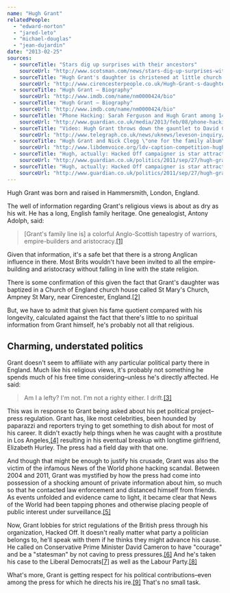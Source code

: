 ```yaml
---
name: "Hugh Grant"
relatedPeople:
  - "edward-norton"
  - "jared-leto"
  - "michael-douglas"
  - "jean-dujardin"
date: "2013-02-25"
sources:
  - sourceTitle: "Stars dig up surprises with their ancestors"
    sourceUrl: "http://www.scotsman.com/news/stars-dig-up-surprises-with-their-ancestors-1-729532"
  - sourceTitle: "Hugh Grant's daughter is christened at little church near Cirencester"
    sourceUrl: "http://www.cirencesterpeople.co.uk/Hugh-Grant-s-daughter-christened-little-church/story-15967569-detail/story.html"
  - sourceTitle: "Hugh Grant – Biography"
    sourceUrl: "http://www.imdb.com/name/nm0000424/bio"
  - sourceTitle: "Hugh Grant – Biography"
    sourceUrl: "http://www.imdb.com/name/nm0000424/bio"
  - sourceTitle: "Phone Hacking: Sarah Ferguson and Hugh Grant among 144 to win damages"
    sourceUrl: "http://www.guardian.co.uk/media/2013/feb/08/phone-hacking-sarah-ferguson-hugh-grant"
  - sourceTitle: "Video: Hugh Grant throws down the gauntlet to David Cameron to act on press regulation"
    sourceUrl: "http://www.telegraph.co.uk/news/uknews/leveson-inquiry/9709726/Hugh-Grant-throws-down-the-gauntlet-to-David-Cameron-to-act-on-press-regulation.html"
  - sourceTitle: "Hugh Grant and Nick Clegg \"one for the family album\" edition"
    sourceUrl: "http://www.libdemvoice.org/ldv-caption-competition-hugh-grant-and-nick-clegg-one-for-the-family-album-edition-25300.html"
  - sourceTitle: "Hugh, actually: Hacked Off campaigner is star attraction of conference circuit"
    sourceUrl: "http://www.guardian.co.uk/politics/2011/sep/27/hugh-grant-conference-circuit"
  - sourceTitle: "Hugh, actually: Hacked Off campaigner is star attraction of conference circuit"
    sourceUrl: "http://www.guardian.co.uk/politics/2011/sep/27/hugh-grant-conference-circuit"
---
```


Hugh Grant was born and raised in Hammersmith, London, England.

The well of information regarding Grant's religious views is about as dry as his wit. He has a long, English family heritage. One genealogist, Antony Adolph, said:

>[Grant's family line is] a colorful Anglo-Scottish tapestry of warriors, empire-builders and aristocracy.<a class="source-citation" href="http://www.scotsman.com/news/stars-dig-up-surprises-with-their-ancestors-1-729532" title="Stars dig up surprises with their ancestors">[1]</a>

Given that information, it's a safe bet that there is a strong Anglican influence in there. Most Brits wouldn't have been invited to all the empire-building and aristocracy without falling in line with the state religion.

There is some confirmation of this given the fact that Grant's daughter was baptized in a Church of England church house called St Mary's Church, Ampney St Mary, near Cirencester, England.<a class="source-citation" href="http://www.cirencesterpeople.co.uk/Hugh-Grant-s-daughter-christened-little-church/story-15967569-detail/story.html" title="Hugh Grant&apos;s daughter is christened at little church near Cirencester">[2]</a>

But, we have to admit that given his fame quotient compared with his longevity, calculated against the fact that there's little to no spiritual information from Grant himself, he's probably not all that religious.


## Charming, understated politics

Grant doesn't seem to affiliate with any particular political party there in England. Much like his religious views, it's probably not something he spends much of his free time considering–unless he's directly affected. He said:

>Am I a lefty? I'm not. I'm not a righty either. I drift.<a class="source-citation" href="http://www.imdb.com/name/nm0000424/bio" title="Hugh Grant – Biography">[3]</a>

This was in response to Grant being asked about his pet political project–press regulation. Grant has, like most celebrities, been hounded by paparazzi and reporters trying to get something to dish about for most of his career. It didn't exactly help things when he was caught with a prostitute in Los Angeles,<a class="source-citation" href="http://www.imdb.com/name/nm0000424/bio" title="Hugh Grant – Biography">[4]</a> resulting in his eventual breakup with longtime girlfriend, Elizabeth Hurley. The press had a field day with that one.

And though that might be enough to justify his crusade, Grant was also the victim of the infamous News of the World phone hacking scandal. Between 2004 and 2011, Grant was mystified by how the press had come into possession of a shocking amount of private information about him, so much so that he contacted law enforcement and distanced himself from friends. As events unfolded and evidence came to light, it became clear that News of the World had been tapping phones and otherwise placing people of public interest under surveillance.<a class="source-citation" href="http://www.guardian.co.uk/media/2013/feb/08/phone-hacking-sarah-ferguson-hugh-grant" title="Phone Hacking: Sarah Ferguson and Hugh Grant among 144 to win damages">[5]</a>

Now, Grant lobbies for strict regulations of the British press through his organization, Hacked Off. It doesn't really matter what party a politician belongs to, he'll speak with them if he thinks they might advance his cause. He called on Conservative Prime Minister David Cameron to have "courage" and be a "statesman" by not caving to press pressures.<a class="source-citation" href="http://www.telegraph.co.uk/news/uknews/leveson-inquiry/9709726/Hugh-Grant-throws-down-the-gauntlet-to-David-Cameron-to-act-on-press-regulation.html" title="Video: Hugh Grant throws down the gauntlet to David Cameron to act on press regulation">[6]</a> And he's taken his case to the Liberal Democrats<a class="source-citation" href="http://www.libdemvoice.org/ldv-caption-competition-hugh-grant-and-nick-clegg-one-for-the-family-album-edition-25300.html" title="Hugh Grant and Nick Clegg &quot;one for the family album&quot; edition">[7]</a> as well as the Labour Party.<a class="source-citation" href="http://www.guardian.co.uk/politics/2011/sep/27/hugh-grant-conference-circuit" title="Hugh, actually: Hacked Off campaigner is star attraction of conference circuit">[8]</a>

What's more, Grant is getting respect for his political contributions–even among the press for which he directs his ire.<a class="source-citation" href="http://www.guardian.co.uk/politics/2011/sep/27/hugh-grant-conference-circuit" title="Hugh, actually: Hacked Off campaigner is star attraction of conference circuit">[9]</a> That's no small task.